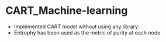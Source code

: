 # CART_Machine-learning
 
 - Implemented CART model without using any library.
 - Entrophy has been used as the metric of purity at each node

